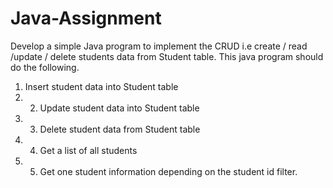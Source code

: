 # Java-Assignment
Develop a simple Java program to implement the CRUD  i.e create / read /update / delete students data from Student table. This java program should do the following. 
1. Insert student data into Student table 
2. 2. Update student data into Student table 
3. 3. Delete student data from Student table 
4. 4. Get a list of all students 
5. 5. Get one student information depending on the student id filter.
